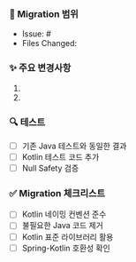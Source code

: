 ### 🔄 Migration 범위

<!-- #이슈번호 및 변환 범위를 작성해주세요 -->

- Issue: #
- Files Changed:

### ✨ 주요 변경사항

<!-- Kotlin 전환 시 적용한 주요 변경사항을 작성해주세요 -->

1.
2.

### 🔍 테스트

- [ ] 기존 Java 테스트와 동일한 결과
- [ ] Kotlin 테스트 코드 추가
- [ ] Null Safety 검증

### ✅ Migration 체크리스트

- [ ] Kotlin 네이밍 컨벤션 준수
- [ ] 불필요한 Java 코드 제거
- [ ] Kotlin 표준 라이브러리 활용
- [ ] Spring-Kotlin 호환성 확인
